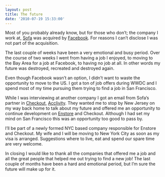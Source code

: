 ```yaml
---
layout: post
title: The future
date: '2010-07-19 15:33:00'
---
```


Most of you probably already know, but for those who don’t; the company I work at, [Sofa][] was acquired by [Facebook][Acquisition blogpost]. For reasons I can’t disclose I was not part of the acquisition.

[Sofa]: http://www.madebysofa.com
[Acquisition blogpost]: http://www.madebysofa.com/blog/facebook-acquires-sofa/

The last couple of weeks have been a very emotional and busy period. Over the course of two weeks I went from having a job I enjoyed, to moving to the Bay Area for a job at Facebook, to having no job at all. In other words my future was destroyed, recreated and destroyed again. 

Even though Facebook wasn’t an option, I didn’t want to waste the opportunity to move to the US. I got a ton of job offers during WWDC and I spend most of my time pursuing them trying to find a job in San Francisco.

While I was interviewing at another company I got an email from Sofa’s partner in [Checkout][], [Acclivity][]. They wanted me to stop by New Jersey on my way back home to talk about my future and offered me an opportunity to continue development on [Enstore][] and Checkout. Although I had set my mind on San Francisco this was an opportunity too good to pass by. 

[Acclivity]: http://acclivitysoftware.com
[Checkout]: http://www.checkoutapp.com
[Enstore]: http://www.enstore.com

I’ll be part of a newly formed NYC based company responsible for Enstore and Checkout. My wife and I will be moving to New York City as soon as my visa is arranged. Suggestions where to live, eat and spend our spare time are very welcome.

In closing I would like to thank all the companies that offered me a job and all the great people that helped me out trying to find a new job! The last couple of months have been a hard and emotional period, but I’m sure the future will make up for it.